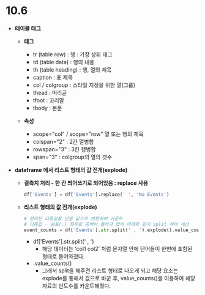 # 10.6

- **테이블 태그**
    - **태그**
        - tr (table row) : 행 : 가장 상위 태그
        - td (table data) : 행의 내용
        - th (table heading) : 행, 열의 제목
        - caption : 표 제목
        - col / colgroup : 스타일 지정을 위한 열(그룹)
        - thead : 머리글
        - tfoot : 꼬리말
        - tbody : 본문
    
    - **속성**
        - scope="col" / scope="row" 열 또는 행의 제목
        - colspan="2" : 2칸 열병합
        - rowspan="3" : 3칸 행병합
        - span="3" : colgroup의 열의 갯수

- **dataframe 에서 리스트 형태의 값 전개(explode)**
    - **결측치 처리 - 한 칸 띄어쓰기로 되어있음 : replace 사용**
        
        ```python
        df['Events'] = df['Events'].replace(' ', 'No Events')
        ```
        
    - **리스트 형태의 값 전개(explode)**
        
        ```python
        # 분리된 다중값을 단일 값으로 변환하여 카운트
        # 다중값 - 쉼표(,) 좌우로 공백이 들어가 있어 아래와 같이 split 하여 계산
        event_counts = df['Events'].str.split(' , ').explode().value_counts()
        ```
        
        - df['Events'].str.split(' , ')
            - 해당 데이터는 ‘col1 col2’ 처럼 문자열 안에 단어들이 한번에 포함된 형태로 들어와졌다.
        - .value_counts()
            - 그래서 split을 해주면 리스트 형태로 나오게 되고 해당 요소는 explode를 통해서 값으로 바꾼 후, value_counts()를 이용하여 해당 자료의 빈도수를 카운트해줬다.
